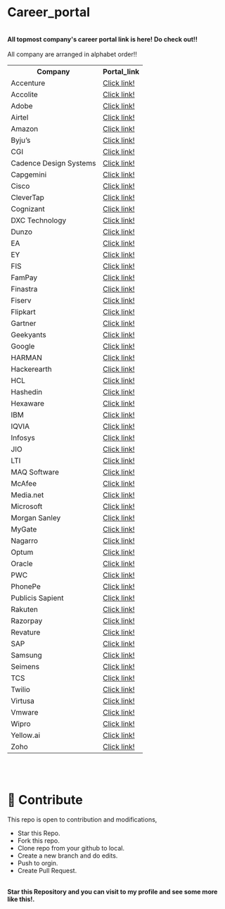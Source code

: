 # Career_portal
<br><b> All topmost company's career portal link is here! Do check out!!</b><br>
<br> All company are arranged in alphabet order!!</br>
<table>
  <tr>
    <th>Company</th>
    <th>Portal_link</th>
  </tr>
  <tr>
    <td>Accenture</th>
    <td><a href="https://indiacampus.accenture.com/myzone/accenture/1/jobs">Click link!</a></th>
  </tr>
  <tr>
    <td>Accolite</td>
    <td><a href="https://lnkd.in/dDN5PWQk">Click link!</a></td>
  </tr>
  <tr>
    <td>Adobe</td>
     <td><a href="https://lnkd.in/dMWhmAKZ">Click link!</a></td>
  </tr>
  <tr>
    <td>Airtel</td>
     <td><a href="https://lnkd.in/d9i9YwjV">Click link!</a></td>
  </tr>
   <tr>
    <td>Amazon</td>
     <td><a href="https://lnkd.in/dSYUatGR">Click link!</a></td>
  </tr>
   <tr>
    <td>Byju’s</td>
     <td><a href="https://lnkd.in/dX4g5UrW">Click link!</a></td>
  </tr>
   <tr>
    <td>CGI</td>
     <td><a href="https://lnkd.in/d3vs3whb">Click link!</a></td>
  </tr>
   <tr>
    <td>Cadence Design Systems</td>
     <td><a href="https://lnkd.in/dAjV2Df4">Click link!</a></td>
  </tr>
   <tr>
    <td>Capgemini</td>
     <td><a href="https://lnkd.in/dZBUYY88">Click link!</a></td>
  </tr>
   <tr>
    <td>Cisco</td>
     <td><a href="https://jobs.cisco.com/">Click link!</a></td>
  </tr>
   <tr>
    <td>CleverTap</td>
     <td><a href="https://lnkd.in/dUNg4sZP">Click link!</a></td>
  </tr>
   <tr>
    <td>Cognizant</td>
     <td><a href="https://lnkd.in/d6tp6F_p">Click link!</a></td>
  </tr>
   <tr>
    <td>DXC Technology</td>
     <td><a href="https://lnkd.in/dnVzT7eb">Click link!</a></td>
  </tr>
   <tr>
    <td>Dunzo</td>
     <td><a href="https://lnkd.in/d5ZUmmG6">Click link!</a></td>
  </tr>
   <tr>
    <td>EA</td>
     <td><a href="https://lnkd.in/dHTe2pFc">Click link!</a></td>
  </tr>
   <tr>
    <td>EY</td>
     <td><a href="https://lnkd.in/d9MbsS3V">Click link!</a></td>
  </tr>
   <tr>
    <td>FIS</td>
     <td><a href="https://lnkd.in/dJCX6aVz">Click link!</a></td>
  </tr>
   <tr>
    <td>FamPay</td>
     <td><a href="https://apply.fampay.in/">Click link!</a></td>
  </tr>
   <tr>
    <td>Finastra</td>
     <td><a href="https://lnkd.in/dsXSfUev">Click link!</a></td>
  </tr>
   <tr>
    <td>Fiserv</td>
     <td><a href="https://lnkd.in/d7inSReM">Click link!</a></td>
  </tr>
   <tr>
    <td>Flipkart</td>
     <td><a href="https://lnkd.in/d_9WfsNY">Click link!</a></td>
  </tr>
   <tr>
    <td>Gartner</td>
     <td><a href="https://lnkd.in/dgsH4KUz">Click link!</a></td>
  </tr>
   <tr>
    <td>Geekyants</td>
     <td><a href="https://lnkd.in/dDKQVqv2">Click link!</a></td>
  </tr>
   <tr>
    <td>Google</td>
     <td><a href="https://lnkd.in/dGMfCuRs">Click link!</a></td>
  </tr>
   <tr>
    <td>HARMAN</td>
     <td><a href="https://lnkd.in/dBP_hSFE">Click link!</a></td>
  </tr>
   <tr>
    <td>Hackerearth</td>
     <td><a href="https://lnkd.in/ds2n7SNb">Click link!</a></td>
  </tr>
   <tr>
    <td>HCL</td>
     <td><a href="https://lnkd.in/dwTuQWAf">Click link!</a></td>
  </tr>
   <tr>
    <td>Hashedin</td>
     <td><a href="https://lnkd.in/d2ePnTG4">Click link!</a></td>
  </tr>
   <tr>
    <td>Hexaware</td>
     <td><a href="https://jobs.hexaware.com/">Click link!</a></td>
  </tr>
   <tr>
    <td>IBM</td>
     <td><a href="https://lnkd.in/dU-VhUCw">Click link!</a></td>
  </tr>
   <tr>
    <td>IQVIA</td>
     <td><a href="https://lnkd.in/dsxAXftw">Click link!</a></td>
  </tr>
   <tr>
    <td>Infosys</td>
     <td><a href="https://lnkd.in/dEcdZ7gf">Click link!</a></td>
  </tr>
   <tr>
    <td>JIO</td>
     <td><a href="https://lnkd.in/dqVxSNgW">Click link!</a></td>
  </tr>
   <tr>
    <td>LTI</td>
     <td><a href="https://lnkd.in/dnCVuQzD">Click link!</a></td>
  </tr>
   <tr>
    <td>MAQ Software</td>
     <td><a href="https://lnkd.in/d2dkHExY">Click link!</a></td>
  </tr>
   <tr>
    <td>McAfee</td>
     <td><a href="https://lnkd.in/d7vST4g6">Click link!</a></td>
  </tr>
   <tr>
    <td>Media.net</td>
     <td><a href="https://lnkd.in/dfti6QZ8">Click link!</a></td>
  </tr>
  <tr>
    <td>Microsoft</td>
     <td><a href="https://lnkd.in/dKt2drwp">Click link!</a></td>
  </tr>
  <tr>
    <td>Morgan Sanley</td>
     <td><a href="https://lnkd.in/d53kRcp3">Click link!</a></td>
  </tr>
  <tr>
    <td>MyGate</td>
     <td><a href="https://lnkd.in/d5pTjwxs">Click link!</a></td>
  </tr>
  <tr>
    <td>Nagarro</td>
     <td><a href="https://lnkd.in/dRyQ_rkk">Click link!</a></td>
  </tr>
  <tr>
    <td>Optum</td>
     <td><a href="https://lnkd.in/dvxb_7ds">Click link!</a></td>
  </tr>
  <tr>
    <td>Oracle</td>
     <td><a href="https://lnkd.in/dDDbnZMu">Click link!</a></td>
  </tr>
  <tr>
    <td>PWC</td>
     <td><a href="https://lnkd.in/d4b8DTft">Click link!</a></td>
  </tr>
  <tr>
    <td>PhonePe</td>
     <td><a href="https://lnkd.in/dtTZzhXn">Click link!</a></td>
  </tr>
  <tr>
    <td>Publicis Sapient</td>
     <td><a href="https://lnkd.in/d6G3tHUF">Click link!</a></td>
  </tr>
  <tr>
    <td>Rakuten</td>
     <td><a href="https://lnkd.in/dRuSSrq2">Click link!</a></td>
  </tr>
  <tr>
    <td>Razorpay</td>
     <td><a href="https://lnkd.in/dveHTU3p">Click link!</a></td>
  </tr>
  <tr>
    <td>Revature</td>
     <td><a href="https://lnkd.in/dtJkkrBp">Click link!</a></td>
  </tr>
  <tr>
    <td>SAP</td>
     <td><a href="https://lnkd.in/dDVKcPST">Click link!</a></td>
  </tr>
  <tr>
    <td>Samsung</td>
     <td><a href="https://lnkd.in/d5gUrDxq">Click link!</a></td>
  </tr>
  <tr>
    <td>Seimens</td>
     <td><a href="https://lnkd.in/df4czTeb">Click link!</a></td>
  </tr>
  <tr>
    <td>TCS</td>
     <td><a href="https://lnkd.in/dJpHXdvv">Click link!</a></td>
  </tr>
  <tr>
    <td>Twilio</td>
     <td><a href="https://lnkd.in/dskmG6eT">Click link!</a></td>
  </tr>
  <tr>
    <td>Virtusa</td>
     <td><a href="https://lnkd.in/dHJwPXiG">Click link!</a></td>
  </tr>
  <tr>
    <td>Vmware</td>
     <td><a href="https://lnkd.in/d7zgbhXk">Click link!</a></td>
  </tr>
  <tr>
    <td>Wipro</td>
     <td><a href="https://lnkd.in/d89txDcp">Click link!</a></td>
  </tr>
  <tr>
    <td>Yellow.ai</td>
     <td><a href="https://lnkd.in/dUPgitVf">Click link!</a></td>
  </tr>
   <td>Zoho</td>
     <td><a href="https://lnkd.in/dUw9Qi4B">Click link!</a></td>
  </tr>
</table>

<br><br> <h1>📝 Contribute<br></h1>
This repo is open to contribution and modifications,<br>
- Star this Repo.<br>
- Fork this repo.<br>
- Clone repo from your github to local.<br>
- Create a new branch and do edits.<br>
- Push to orgin.<br>
- Create Pull Request.<br><br>


<b>Star this Repository and you can visit to my profile and see some more like this!.<b>


	   
	
	
	
	
	
	
	
	
	
	
	
	
	
	
	
	



	
	
	
	
	
	
	

	
	
	

	
	
